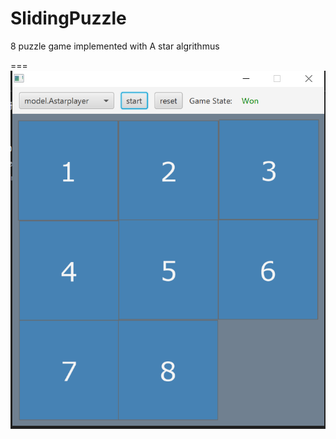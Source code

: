 # SlidingPuzzle
8 puzzle game implemented with A star algrithmus

===
![image](https://github.com/tanjatang/SlidingPuzzle/blob/master/pic1.PNG)
